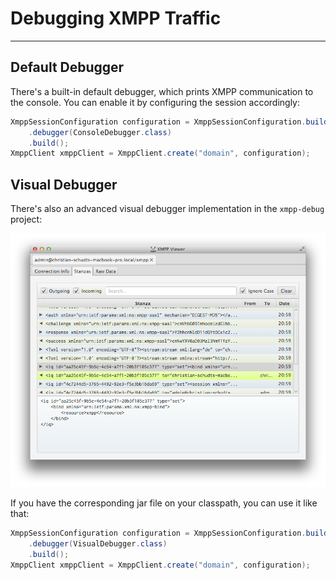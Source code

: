 # Debugging XMPP Traffic
---

## Default Debugger

There's a built-in default debugger, which prints XMPP communication to the console. You can enable it by configuring the session accordingly:

```java
XmppSessionConfiguration configuration = XmppSessionConfiguration.builder()
    .debugger(ConsoleDebugger.class)
    .build();
XmppClient xmppClient = XmppClient.create("domain", configuration);
```

## Visual Debugger

There's also an advanced visual debugger implementation in the `xmpp-debug` project:

![Visual Debugger](VisualDebugger.png)

If you have the corresponding jar file on your classpath, you can use it like that:

```java
XmppSessionConfiguration configuration = XmppSessionConfiguration.builder()
    .debugger(VisualDebugger.class)
    .build();
XmppClient xmppClient = XmppClient.create("domain", configuration);
```
